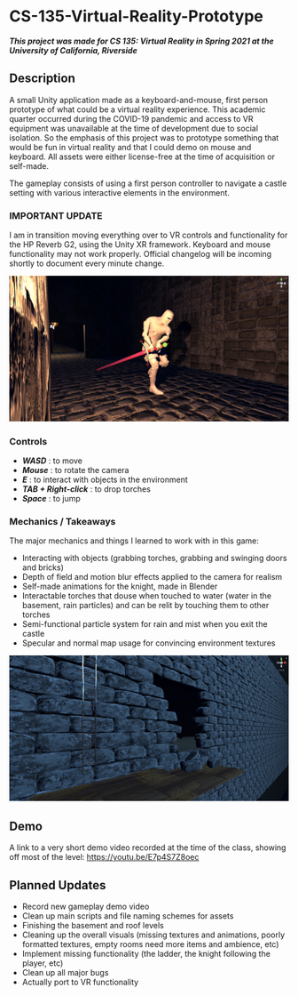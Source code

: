 # CS-135-Virtual-Reality-Prototype
***This project was made for CS 135: Virtual Reality in Spring 2021 at the University of California, Riverside***

## Description
A small Unity application made as a keyboard-and-mouse, first person prototype of what could be a virtual reality experience. This academic quarter occurred during the COVID-19 pandemic and access to VR equipment was unavailable at the time of development due to social isolation. So the emphasis of this project was to prototype something that would be fun in virtual reality and that I could demo on mouse and keyboard. All assets were either license-free at the time of acquisition or self-made.

The gameplay consists of using a first person controller to navigate a castle setting with various interactive elements in the environment.

### IMPORTANT UPDATE
I am in transition moving everything over to VR controls and functionality for the HP Reverb G2, using the Unity XR framework. Keyboard and mouse functionality may not work properly. Official changelog will be incoming shortly to document every minute change.

![](/img_assets/screenshot_1.png)

### Controls
- ***WASD*** : to move 
- ***Mouse*** : to rotate the camera
- ***E*** : to interact with objects in the environment
- ***TAB + Right-click*** : to drop torches
- ***Space*** : to jump

### Mechanics / Takeaways
The major mechanics and things I learned to work with in this game:
- Interacting with objects (grabbing torches, grabbing and swinging doors and bricks)
- Depth of field and motion blur effects applied to the camera for realism
- Self-made animations for the knight, made in Blender
- Interactable torches that douse when touched to water (water in the basement, rain particles) and can be relit by touching them to other torches
- Semi-functional particle system for rain and mist when you exit the castle
- Specular and normal map usage for convincing environment textures

![](/img_assets/screenshot_2.png)

## Demo
A link to a very short demo video recorded at the time of the class, showing off most of the level: https://youtu.be/E7p4S7Z8oec

## Planned Updates
- Record new gameplay demo video
- Clean up main scripts and file naming schemes for assets 
- Finishing the basement and roof levels
- Cleaning up the overall visuals (missing textures and animations, poorly formatted textures, empty rooms need more items and ambience, etc)
- Implement missing functionality (the ladder, the knight following the player, etc)
- Clean up all major bugs
- Actually port to VR functionality